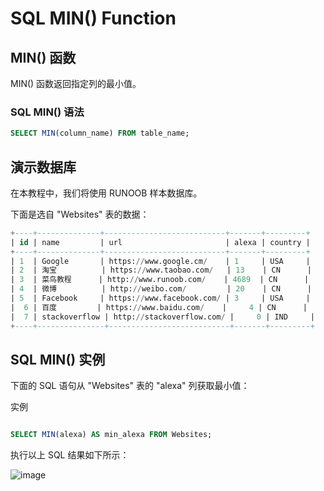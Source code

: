 # SQL MIN() Function
## MIN() 函数
MIN() 函数返回指定列的最小值。

### SQL MIN() 语法

```sql
SELECT MIN(column_name) FROM table_name;
```

## 演示数据库
在本教程中，我们将使用 RUNOOB 样本数据库。

下面是选自 "Websites" 表的数据：

```sql
+----+--------------+---------------------------+-------+---------+
| id | name         | url                       | alexa | country |
+----+--------------+---------------------------+-------+---------+
| 1  | Google       | https://www.google.cm/    | 1     | USA     |
| 2  | 淘宝          | https://www.taobao.com/   | 13    | CN      |
| 3  | 菜鸟教程      | http://www.runoob.com/    | 4689  | CN      |
| 4  | 微博          | http://weibo.com/         | 20    | CN      |
| 5  | Facebook     | https://www.facebook.com/ | 3     | USA     |
|  6 | 百度         | https://www.baidu.com/    |     4 | CN      |
|  7 | stackoverflow | http://stackoverflow.com/ |     0 | IND     |
+----+---------------+---------------------------+-------+---------+

```

## SQL MIN() 实例
下面的 SQL 语句从 "Websites" 表的 "alexa" 列获取最小值：

实例

```sql

SELECT MIN(alexa) AS min_alexa FROM Websites;
```

执行以上 SQL 结果如下所示：

![image](https://user-images.githubusercontent.com/18340126/173321127-b38e043e-f07d-4eb1-be7f-909e148d75a5.png)
